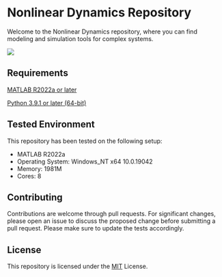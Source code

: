 # Nonlinear Dynamics Repository

Welcome to the Nonlinear Dynamics repository, where you can find modeling and simulation tools for complex systems.

<img src="https://github.com/sabneet95/Nonlinear-Dynamics/blob/main/2D_Cellular_Automaton.gif">

## Requirements

[MATLAB R2022a or later](https://www.mathworks.com/products/matlab.html)

[Python 3.9.1 or later (64-bit)](https://www.python.org/downloads/)

## Tested Environment

This repository has been tested on the following setup:

* MATLAB R2022a
* Operating System: Windows_NT x64 10.0.19042
* Memory: 1981M
* Cores: 8

## Contributing

Contributions are welcome through pull requests. For significant changes, please open an issue to discuss the proposed change before submitting a pull request. Please make sure to update the tests accordingly.

## License
This repository is licensed under the [MIT](https://choosealicense.com/licenses/mit/) License.
